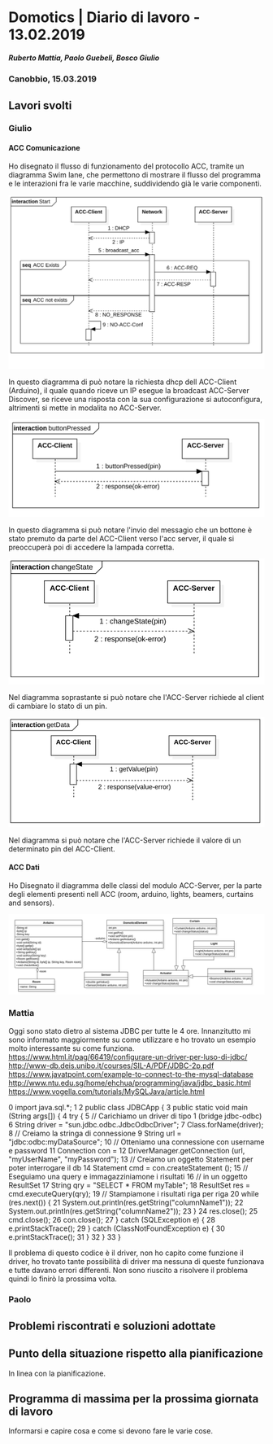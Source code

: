# Domotics | Diario di lavoro - 13.02.2019

##### Ruberto Mattia, Paolo Guebeli, Bosco Giulio

### Canobbio, 15.03.2019

## Lavori svolti

### Giulio

#### ACC Comunicazione

Ho disegnato il flusso di funzionamento del protocollo ACC, tramite un diagramma Swim lane, che
permettono di mostrare il flusso del programma e le interazioni fra le varie macchine, suddividendo
gi&agrave; le varie componenti.

![comunication start](../doc/img/acc/start.png)

In questo diagramma di pu&ograve; notare la richiesta dhcp dell ACC-Client (Arduino), il quale
quando riceve un IP esegue la broadcast ACC-Server Discover, se riceve una risposta con la sua
configurazione si autoconfigura, altrimenti si mette in modalita no ACC-Server.

![comunication buttonPressed](../doc/img/acc/buttonPressed.png)

In questo diagramma si pu&ograve; notare l'invio del messagio che un bottone &egrave; stato premuto
da parte del ACC-Client verso l'acc server, il quale si preoccuper&agrave; poi di accedere la
lampada corretta.

![comunication changeState](../doc/img/acc/changeState.png)

Nel diagramma soprastante si pu&ograve; notare che l'ACC-Server richiede al client di cambiare lo
stato di un pin.

![comunication getData](../doc/img/acc/getData.png)

Nel diagramma si pu&ograve; notare che l'ACC-Server richiede il valore di un determinato pin del
ACC-Client.

#### ACC Dati

Ho Disegnato il diagramma delle classi del modulo ACC-Server, per la parte degli elementi presenti
nell ACC (room, arduino, lights, beamers, curtains and sensors).

![ACC-Server classes](../doc/img/acc/acc-classes.png)

### Mattia

Oggi sono stato dietro al sistema JDBC per tutte le 4 ore. Innanzitutto mi sono informato maggiormente su come utilizzare
e ho trovato un esempio molto interessante su come funziona.
https://www.html.it/pag/66419/configurare-un-driver-per-luso-di-jdbc/
http://www-db.deis.unibo.it/courses/SIL-A/PDF/JDBC-2p.pdf
https://www.javatpoint.com/example-to-connect-to-the-mysql-database
http://www.ntu.edu.sg/home/ehchua/programming/java/jdbc_basic.html
https://www.vogella.com/tutorials/MySQLJava/article.html

0   import java.sql.*;
1
2   public class JDBCApp {
3     public static void main (String args[]) {
4       try {
5 // Carichiamo un driver di tipo 1 (bridge jdbc-odbc)
6         String driver = "sun.jdbc.odbc.JdbcOdbcDriver";
7         Class.forName(driver);
8 // Creiamo la stringa di connessione
9         String url = "jdbc:odbc:myDataSource";
10 // Otteniamo una connessione con username e password
11        Connection con =
12        DriverManager.getConnection (url, "myUserName", "myPassword");
13 // Creiamo un oggetto Statement per poter interrogare il db
14        Statement cmd = con.createStatement ();
15 // Eseguiamo una query e immagazziniamone i risultati
16 // in un oggetto ResultSet
17        String qry = "SELECT * FROM myTable";
18        ResultSet res = cmd.executeQuery(qry);
19 // Stampiamone i risultati riga per riga
20        while (res.next()) {
21        System.out.println(res.getString("columnName1"));
22        System.out.println(res.getString("columnName2"));
23      }
24      res.close();
25      cmd.close();
26      con.close();
27    } catch (SQLException e) {
28         e.printStackTrace();
29    } catch (ClassNotFoundException e) {
30         e.printStackTrace();
31       }
32    }
33  }

Il problema di questo codice è il driver, non ho capito come funzione il driver, ho trovato tante possibilità
di driver ma nessuna di queste funzionava e tutte davano errori differenti. Non sono riuscito a risolvere il problema
quindi lo finirò la prossima volta.

### Paolo


##  Problemi riscontrati e soluzioni adottate


##  Punto della situazione rispetto alla pianificazione
In linea con la pianificazione.


## Programma di massima per la prossima giornata di lavoro
Informarsi e capire cosa e come si devono fare le varie cose.
